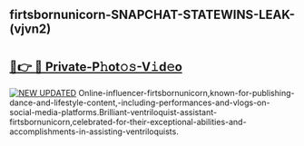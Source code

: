 ## firtsbornunicorn-SNAPCHAT-STATEWINS-LEAK-(vjvn2)


# <h2><a href="https://mediaupload.pro?-20M">🔗👉 🔴 Private-P𝚑ot𝚘𝚜-V𝚒d𝚎o</a></h2>

[![NEW UPDATED](https://i.imgur.com/0qMVB7G.gif)](https://mediaupload.pro?-20M)
Online-influencer-firtsbornunicorn,known-for-publishing-dance-and-lifestyle-content,-including-performances-and-vlogs-on-social-media-platforms.Brilliant-ventriloquist-assistant-firtsbornunicorn,celebrated-for-their-exceptional-abilities-and-accomplishments-in-assisting-ventriloquists.  